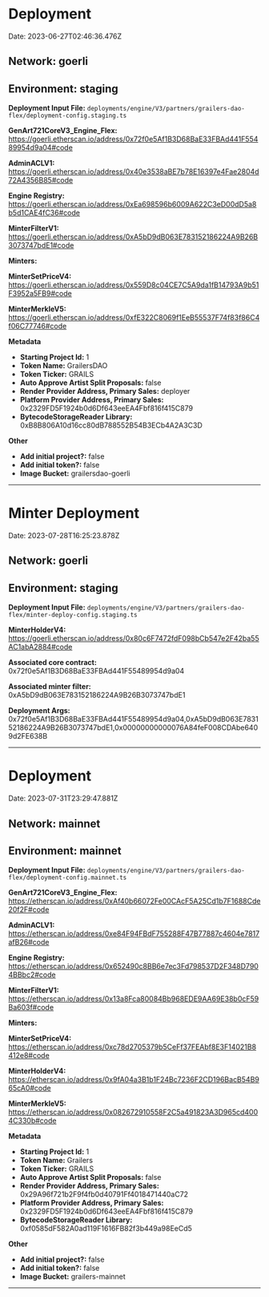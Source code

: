 
# Deployment

Date: 2023-06-27T02:46:36.476Z

## **Network:** goerli

## **Environment:** staging

**Deployment Input File:** `deployments/engine/V3/partners/grailers-dao-flex/deployment-config.staging.ts`

**GenArt721CoreV3_Engine_Flex:** https://goerli.etherscan.io/address/0x72f0e5Af1B3D68BaE33FBAd441F55489954d9a04#code

**AdminACLV1:** https://goerli.etherscan.io/address/0x40e3538aBE7b78E16397e4Fae2804d72A4356B85#code

**Engine Registry:** https://goerli.etherscan.io/address/0xEa698596b6009A622C3eD00dD5a8b5d1CAE4fC36#code

**MinterFilterV1:** https://goerli.etherscan.io/address/0xA5bD9dB063E783152186224A9B26B3073747bdE1#code

**Minters:**

**MinterSetPriceV4:** https://goerli.etherscan.io/address/0x559D8c04CE7C5A9da1fB14793A9b51F3952a5FB9#code

**MinterMerkleV5:** https://goerli.etherscan.io/address/0xfE322C8069f1EeB55537F74f83f86C4f06C77746#code



**Metadata**

- **Starting Project Id:** 1
- **Token Name:** GrailersDAO
- **Token Ticker:** GRAILS
- **Auto Approve Artist Split Proposals:** false
- **Render Provider Address, Primary Sales:** deployer
- **Platform Provider Address, Primary Sales:** 0x2329FD5F1924b0d6Df643eeEA4Fbf816f415C879
- **BytecodeStorageReader Library:** 0xB8B806A10d16cc80dB788552B54B3ECb4A2A3C3D

**Other**

- **Add initial project?:** false
- **Add initial token?:** false
- **Image Bucket:** grailersdao-goerli

---


# Minter Deployment

Date: 2023-07-28T16:25:23.878Z

## **Network:** goerli

## **Environment:** staging

**Deployment Input File:** `deployments/engine/V3/partners/grailers-dao-flex/minter-deploy-config.staging.ts`

**MinterHolderV4:** https://goerli.etherscan.io/address/0x80c6F7472fdF098bCb547e2F42ba55AC1abA2884#code

**Associated core contract:** 0x72f0e5Af1B3D68BaE33FBAd441F55489954d9a04

**Associated minter filter:** 0xA5bD9dB063E783152186224A9B26B3073747bdE1

**Deployment Args:** 0x72f0e5Af1B3D68BaE33FBAd441F55489954d9a04,0xA5bD9dB063E783152186224A9B26B3073747bdE1,0x00000000000076A84feF008CDAbe6409d2FE638B

---


# Deployment

Date: 2023-07-31T23:29:47.881Z

## **Network:** mainnet

## **Environment:** mainnet

**Deployment Input File:** `deployments/engine/V3/partners/grailers-dao-flex/deployment-config.mainnet.ts`

**GenArt721CoreV3_Engine_Flex:** https://etherscan.io/address/0xAf40b66072Fe00CAcF5A25Cd1b7F1688Cde20f2F#code

**AdminACLV1:** https://etherscan.io/address/0xe84F94FBdF755288F47B77887c4604e7817afB26#code

**Engine Registry:** https://etherscan.io/address/0x652490c8BB6e7ec3Fd798537D2F348D7904BBbc2#code

**MinterFilterV1:** https://etherscan.io/address/0x13a8Fca80084Bb968EDE9AA69E38b0cF59Ba603f#code

**Minters:**

**MinterSetPriceV4:** https://etherscan.io/address/0xc78d2705379b5CeFf37FEAbf8E3F14021B8412e8#code

**MinterHolderV4:** https://etherscan.io/address/0x9fA04a3B1b1F24Bc7236F2CD196BacB54B965cA0#code

**MinterMerkleV5:** https://etherscan.io/address/0x082672910558F2C5a491823A3D965cd4004C330b#code



**Metadata**

- **Starting Project Id:** 1
- **Token Name:** Grailers
- **Token Ticker:** GRAILS
- **Auto Approve Artist Split Proposals:** false
- **Render Provider Address, Primary Sales:** 0x29A96f721b2F9f4fb0d40791Ff4018471440aC72
- **Platform Provider Address, Primary Sales:** 0x2329FD5F1924b0d6Df643eeEA4Fbf816f415C879
- **BytecodeStorageReader Library:** 0xf0585dF582A0ad119F1616FB82f3b449a98EeCd5

**Other**

- **Add initial project?:** false
- **Add initial token?:** false
- **Image Bucket:** grailers-mainnet

---

